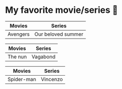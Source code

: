 #  My favorite movie/series 🍟



|  Movies |  Series |
| ----------- | ----------- |
| Avengers | Our beloved summer |

| Movies | Series |
| ----------- | ----------- |
| The nun | Vagabond |

|  Movies | Series |
| ----------- | ----------- |
| Spider-man| Vincenzo |





